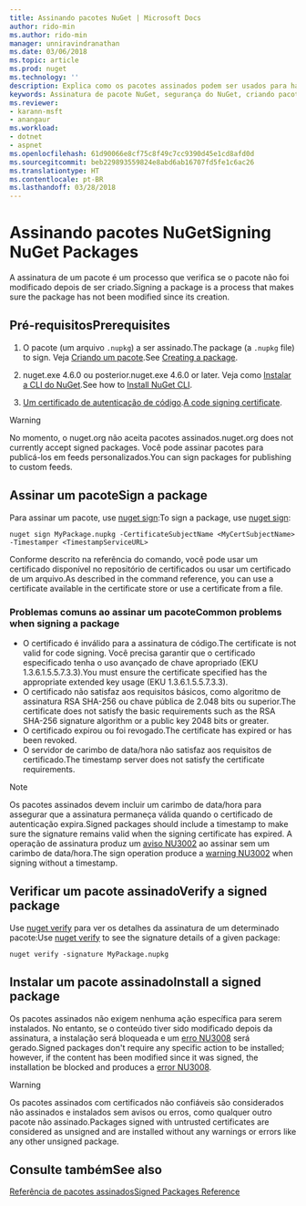 ```yaml
---
title: Assinando pacotes NuGet | Microsoft Docs
author: rido-min
ms.author: rido-min
manager: unniravindranathan
ms.date: 03/06/2018
ms.topic: article
ms.prod: nuget
ms.technology: ''
description: Explica como os pacotes assinados podem ser usados para habilitar a verificação de integridade de conteúdo.
keywords: Assinatura de pacote NuGet, segurança do NuGet, criando pacotes assinados
ms.reviewer:
- karann-msft
- anangaur
ms.workload:
- dotnet
- aspnet
ms.openlocfilehash: 61d90066e8cf75c8f49c7cc9390d45e1cd8afd0d
ms.sourcegitcommit: beb229893559824e8abd6ab16707fd5fe1c6ac26
ms.translationtype: HT
ms.contentlocale: pt-BR
ms.lasthandoff: 03/28/2018
---
```

# <a name="signing-nuget-packages"></a><span data-ttu-id="6a735-104">Assinando pacotes NuGet</span><span class="sxs-lookup"><span data-stu-id="6a735-104">Signing NuGet Packages</span></span>

<span data-ttu-id="6a735-105">A assinatura de um pacote é um processo que verifica se o pacote não foi modificado depois de ser criado.</span><span class="sxs-lookup"><span data-stu-id="6a735-105">Signing a package is a process that makes sure the package has not been modified since its creation.</span></span>

## <a name="prerequisites"></a><span data-ttu-id="6a735-106">Pré-requisitos</span><span class="sxs-lookup"><span data-stu-id="6a735-106">Prerequisites</span></span>

1. <span data-ttu-id="6a735-107">O pacote (um arquivo `.nupkg`) a ser assinado.</span><span class="sxs-lookup"><span data-stu-id="6a735-107">The package (a `.nupkg` file) to sign.</span></span> <span data-ttu-id="6a735-108">Veja [Criando um pacote](creating-a-package.md).</span><span class="sxs-lookup"><span data-stu-id="6a735-108">See [Creating a package](creating-a-package.md).</span></span>

1. <span data-ttu-id="6a735-109">nuget.exe 4.6.0 ou posterior.</span><span class="sxs-lookup"><span data-stu-id="6a735-109">nuget.exe 4.6.0 or later.</span></span> <span data-ttu-id="6a735-110">Veja como [Instalar a CLI do NuGet](../install-nuget-client-tools.md#nugetexe-cli).</span><span class="sxs-lookup"><span data-stu-id="6a735-110">See how to [Install NuGet CLI](../install-nuget-client-tools.md#nugetexe-cli).</span></span>

1. <span data-ttu-id="6a735-111">[Um certificado de autenticação de código](../reference/signed-packages-reference.md#get-a-code-signing-certificate).</span><span class="sxs-lookup"><span data-stu-id="6a735-111">[A code signing certificate](../reference/signed-packages-reference.md#get-a-code-signing-certificate).</span></span>

> [!Warning]
> <span data-ttu-id="6a735-112">No momento, o nuget.org não aceita pacotes assinados.</span><span class="sxs-lookup"><span data-stu-id="6a735-112">nuget.org does not currently accept signed packages.</span></span> <span data-ttu-id="6a735-113">Você pode assinar pacotes para publicá-los em feeds personalizados.</span><span class="sxs-lookup"><span data-stu-id="6a735-113">You can sign packages for publishing to custom feeds.</span></span>

## <a name="sign-a-package"></a><span data-ttu-id="6a735-114">Assinar um pacote</span><span class="sxs-lookup"><span data-stu-id="6a735-114">Sign a package</span></span>

<span data-ttu-id="6a735-115">Para assinar um pacote, use [nuget sign](../tools/cli-ref-sign.md):</span><span class="sxs-lookup"><span data-stu-id="6a735-115">To sign a package, use [nuget sign](../tools/cli-ref-sign.md):</span></span>

```cli
nuget sign MyPackage.nupkg -CertificateSubjectName <MyCertSubjectName> -Timestamper <TimestampServiceURL>
```

<span data-ttu-id="6a735-116">Conforme descrito na referência do comando, você pode usar um certificado disponível no repositório de certificados ou usar um certificado de um arquivo.</span><span class="sxs-lookup"><span data-stu-id="6a735-116">As described in the command reference, you can use a certificate available in the certificate store or use a certificate from a file.</span></span>

### <a name="common-problems-when-signing-a-package"></a><span data-ttu-id="6a735-117">Problemas comuns ao assinar um pacote</span><span class="sxs-lookup"><span data-stu-id="6a735-117">Common problems when signing a package</span></span>

- <span data-ttu-id="6a735-118">O certificado é inválido para a assinatura de código.</span><span class="sxs-lookup"><span data-stu-id="6a735-118">The certificate is not valid for code signing.</span></span> <span data-ttu-id="6a735-119">Você precisa garantir que o certificado especificado tenha o uso avançado de chave apropriado (EKU 1.3.6.1.5.5.7.3.3).</span><span class="sxs-lookup"><span data-stu-id="6a735-119">You must ensure the certificate specified has the appropriate extended key usage (EKU 1.3.6.1.5.5.7.3.3).</span></span>
- <span data-ttu-id="6a735-120">O certificado não satisfaz aos requisitos básicos, como algoritmo de assinatura RSA SHA-256 ou chave pública de 2.048 bits ou superior.</span><span class="sxs-lookup"><span data-stu-id="6a735-120">The certificate does not satisfy the basic requirements such as the RSA SHA-256 signature algorithm or a public key 2048 bits or greater.</span></span>
- <span data-ttu-id="6a735-121">O certificado expirou ou foi revogado.</span><span class="sxs-lookup"><span data-stu-id="6a735-121">The certificate has expired or has been revoked.</span></span>
- <span data-ttu-id="6a735-122">O servidor de carimbo de data/hora não satisfaz aos requisitos de certificado.</span><span class="sxs-lookup"><span data-stu-id="6a735-122">The timestamp server does not satisfy the certificate requirements.</span></span>

> [!Note]
> <span data-ttu-id="6a735-123">Os pacotes assinados devem incluir um carimbo de data/hora para assegurar que a assinatura permaneça válida quando o certificado de autenticação expira.</span><span class="sxs-lookup"><span data-stu-id="6a735-123">Signed packages should include a timestamp to make sure the signature remains valid when the signing certificate has expired.</span></span> <span data-ttu-id="6a735-124">A operação de assinatura produz um [aviso NU3002](../reference/Errors-and-Warnings.md#nu3002) ao assinar sem um carimbo de data/hora.</span><span class="sxs-lookup"><span data-stu-id="6a735-124">The sign operation produce a [warning NU3002](../reference/Errors-and-Warnings.md#nu3002) when signing without a timestamp.</span></span>

## <a name="verify-a-signed-package"></a><span data-ttu-id="6a735-125">Verificar um pacote assinado</span><span class="sxs-lookup"><span data-stu-id="6a735-125">Verify a signed package</span></span>

<span data-ttu-id="6a735-126">Use [nuget verify](../tools/cli-ref-verify.md) para ver os detalhes da assinatura de um determinado pacote:</span><span class="sxs-lookup"><span data-stu-id="6a735-126">Use [nuget verify](../tools/cli-ref-verify.md) to see the signature details of a given package:</span></span>

```cli
nuget verify -signature MyPackage.nupkg
```

## <a name="install-a-signed-package"></a><span data-ttu-id="6a735-127">Instalar um pacote assinado</span><span class="sxs-lookup"><span data-stu-id="6a735-127">Install a signed package</span></span>

<span data-ttu-id="6a735-128">Os pacotes assinados não exigem nenhuma ação específica para serem instalados. No entanto, se o conteúdo tiver sido modificado depois da assinatura, a instalação será bloqueada e um [erro NU3008](../reference/Errors-and-Warnings.md#nu3008) será gerado.</span><span class="sxs-lookup"><span data-stu-id="6a735-128">Signed packages don't require any specific action to be installed; however, if the content has been modified since it was signed, the installation be blocked and produces a [error NU3008](../reference/Errors-and-Warnings.md#nu3008).</span></span>

> [!Warning]
> <span data-ttu-id="6a735-129">Os pacotes assinados com certificados não confiáveis são considerados não assinados e instalados sem avisos ou erros, como qualquer outro pacote não assinado.</span><span class="sxs-lookup"><span data-stu-id="6a735-129">Packages signed with untrusted certificates are considered as unsigned and are installed without any warnings or errors like any other unsigned package.</span></span>

## <a name="see-also"></a><span data-ttu-id="6a735-130">Consulte também</span><span class="sxs-lookup"><span data-stu-id="6a735-130">See also</span></span>

[<span data-ttu-id="6a735-131">Referência de pacotes assinados</span><span class="sxs-lookup"><span data-stu-id="6a735-131">Signed Packages Reference</span></span>](../reference/Signed-Packages-Reference.md)
